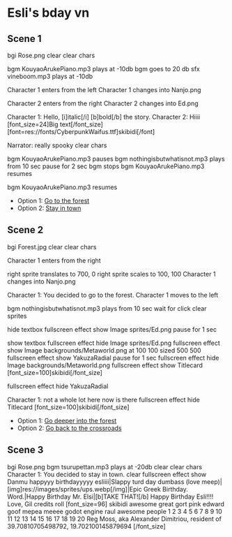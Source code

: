 # Esli's bday vn

## Scene 1

bgi Rose.png
clear
clear chars

bgm KouyaoArukePiano.mp3 plays at -10db
bgm goes to 20 db
sfx vineboom.mp3 plays at -10db

Character 1 enters from the left
Character 1 changes into Nanjo.png

Character 2 enters from the right
Character 2 changes into Ed.png

Character 1: Hello, [i]italic[/i] [b]bold[/b] the story.
Character 2: Hiiii [font_size=24]Big text[/font_size] [font=res://fonts/CyberpunkWaifus.ttf]skibidi[/font]

<!-- Narrator: This is a comment. -->
Narrator: really spooky
clear chars
<!-- you MUST introduce the characters again if you clear chars -->
bgm KouyaoArukePiano.mp3 pauses
bgm nothingisbutwhatisnot.mp3 plays from 10 sec
pause for 2 sec
bgm stops
bgm KouyaoArukePiano.mp3 resumes
<!-- wont save the position of nothingisbutwhatisnot, also will override the audio volume with new volume-->
bgm KouyaoArukePiano.mp3 resumes

* Option 1: [Go to the forest](#scene-2)
* Option 2: [Stay in town](#scene-3)

## Scene 2

bgi Forest.jpg
clear
clear chars

Character 1 enters from the right
<!-- By default, left sprite is at 0,0, right sprite is at 1024, 0, both have a scale of 700, 1000 -->
right sprite translates to 700, 0
right sprite scales to 100, 100
Character 1 changes into Nanjo.png

Character 1: You decided to go to the forest.
Character 1 moves to the left
<!-- this will NOT carry over the transforms -->
bgm nothingisbutwhatisnot.mp3 plays from 10 sec
wait for click
clear sprites

hide textbox
fullscreen effect show Image sprites/Ed.png
pause for 1 sec
<!-- no support for 1 min 1 hour etc, this just tells you what the units are -->
show textbox
fullscreen effect hide Image sprites/Ed.png
fullscreen effect show Image backgrounds/Metaworld.png at 100 100 sized 500 500
fullscreen effect show YakuzaRadial
pause for 1 sec
fullscreen effect hide Image backgrounds/Metaworld.png
fullscreen effect show Titlecard [font_size=100]skibidi[/font_size]
<!-- hide specificity must always be lesser than or equal to the specificity of the corresponding show, i.e. im just checking if its a substring :skull:-->
fullscreen effect hide YakuzaRadial

Character 1: not a whole lot here now is there
fullscreen effect hide Titlecard [font_size=100]skibidi[/font_size]

* Option 1: [Go deeper into the forest](#scene-4)
* Option 2: [Go back to the crossroads](#scene-1)

## Scene 3

bgi Rose.png
bgm tsurupettan.mp3 plays at -20db
clear
clear chars
Character 1: You decided to stay in town.
clear
fullscreen effect show Danmu happyyy birthdayyyyy esliiii|Slappy turd day dumbass (love meep)|[img]res://images/sprites/ups.webp[/img]|Epic Greek Birthday. Word.|Happy Birthday Mr. Elsi|[b]TAKE THAT![/b] Happy Birthday Esli!!!!  Love, Gil
credits roll
[font_size=96]
skibidi
awesome
great
gort
pink
edward
goof
mepea
meeee
godot engine
raul
awesome people
1
2
3
4
5
6
7
8
9
10
11
12
13
14
15
16
17
18
19
20
Reg Moss, aka Alexander Dimitriou, resident of 39.70810705498792, 19.702100145879694
[/font_size]
